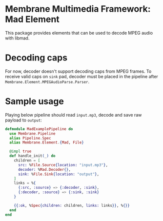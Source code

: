 # Membrane Multimedia Framework: Mad Element

This package provides elements that can be used to decode MPEG audio with libmad.

# Decoding caps

For now, decoder doesn't support decoding caps from MPEG frames. To receive valid caps on `sink` pad, decoder must be placed in the pipeline after `Membrane.Element.MPEGAudioParse.Parser`. 

# Sample usage

Playing below pipeline should read `input.mp3`, decode and save raw payload to `output`:

```elixir
defmodule MadExamplePipeline do
  use Membrane.Pipeline
  alias Pipeline.Spec
  alias Membrane.Element.{Mad, File}

  @impl true
  def handle_init(_) do
    children = [
      src: %File.Source{location: "input.mp3"},
      decoder: %Mad.Decoder{},
      sink: %File.Sink{location: "output"},
    ]
    links = %{
      {:src, :source} => {:decoder, :sink},
      {:decoder, :source} => {:sink, :sink}
    }

    {{:ok, %Spec{children: children, links: links}}, %{}}
  end
end

```
